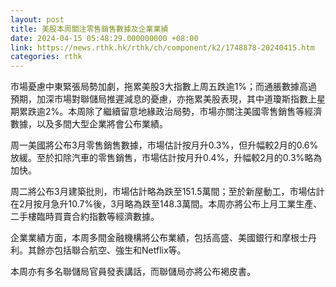 ```yaml
---
layout: post
title: 美股本周關注零售銷售數據及企業業績
date: 2024-04-15 05:48:29.000000000 +08:00
link: https://news.rthk.hk/rthk/ch/component/k2/1748878-20240415.htm
categories: rthk
---
```


市場憂慮中東緊張局勢加劇，拖累美股3大指數上周五跌逾1%；而通脹數據高過預期，加深市場對聯儲局推遲減息的憂慮，亦拖累美股表現，其中道瓊斯指數上星期累跌逾2%。本周除了繼續留意地緣政治局勢，市場亦關注美國零售銷售等經濟數據，以及多間大型企業將會公布業績。

周一美國將公布3月零售銷售數據，市場估計按月升0.3%，但升幅較2月的0.6%放緩。至於扣除汽車的零售銷售，市場估計按月升0.4%，升幅較2月的0.3%略為加快。

周二將公布3月建築批則，市場估計略為跌至151.5萬間；至於新屋動工，市場估計在2月按月急升10.7%後，3月略為跌至148.3萬間。本周亦將公布上月工業生產、二手樓臨時買賣合約指數等經濟數據。

企業業績方面，本周多間金融機構將公布業績，包括高盛、美國銀行和摩根士丹利。其餘亦包括聯合航空、強生和Netflix等。

本周亦有多名聯儲局官員發表講話，而聯儲局亦將公布褐皮書。
